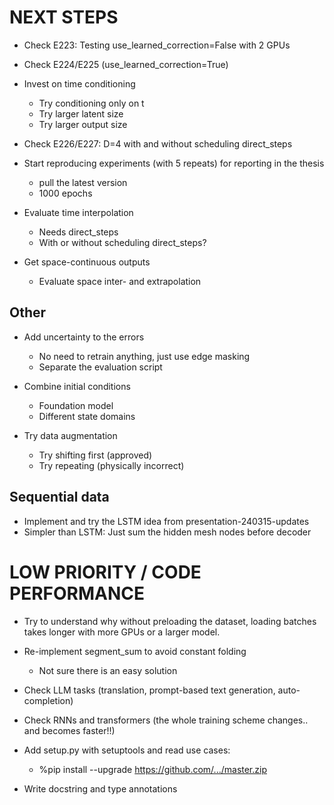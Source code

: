 # NEXT STEPS

- Check E223: Testing use_learned_correction=False with 2 GPUs
- Check E224/E225 (use_learned_correction=True)
- Invest on time conditioning
    - Try conditioning only on t
    - Try larger latent size
    - Try larger output size
- Check E226/E227: D=4 with and without scheduling direct_steps

- Start reproducing experiments (with 5 repeats) for reporting in the thesis
    * pull the latest version
    * 1000 epochs

- Evaluate time interpolation
    * Needs direct_steps
    * With or without scheduling direct_steps?

- Get space-continuous outputs
    - Evaluate space inter- and extrapolation

## Other
- Add uncertainty to the errors
    * No need to retrain anything, just use edge masking
    - Separate the evaluation script

- Combine initial conditions
    * Foundation model
    * Different state domains

- Try data augmentation
    - Try shifting first (approved)
    - Try repeating (physically incorrect)

## Sequential data
- Implement and try the LSTM idea from presentation-240315-updates
- Simpler than LSTM: Just sum the hidden mesh nodes before decoder

# LOW PRIORITY / CODE PERFORMANCE

- Try to understand why without preloading the dataset, loading batches takes longer with more GPUs or a larger model.

- Re-implement segment_sum to avoid constant folding
    - Not sure there is an easy solution

- Check LLM tasks (translation, prompt-based text generation, auto-completion)
- Check RNNs and transformers (the whole training scheme changes.. and becomes faster!!)

- Add setup.py with setuptools and read use cases:
    - %pip install --upgrade https://github.com/.../master.zip

- Write docstring and type annotations
